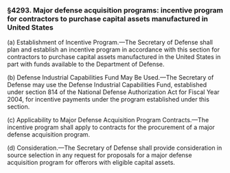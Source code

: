 ### §4293. Major defense acquisition programs: incentive program for contractors to purchase capital assets manufactured in United States ###

(a) Establishment of Incentive Program.—The Secretary of Defense shall plan and establish an incentive program in accordance with this section for contractors to purchase capital assets manufactured in the United States in part with funds available to the Department of Defense.

(b) Defense Industrial Capabilities Fund May Be Used.—The Secretary of Defense may use the Defense Industrial Capabilities Fund, established under section 814 of the National Defense Authorization Act for Fiscal Year 2004, for incentive payments under the program established under this section.

(c) Applicability to Major Defense Acquisition Program Contracts.—The incentive program shall apply to contracts for the procurement of a major defense acquisition program.

(d) Consideration.—The Secretary of Defense shall provide consideration in source selection in any request for proposals for a major defense acquisition program for offerors with eligible capital assets.